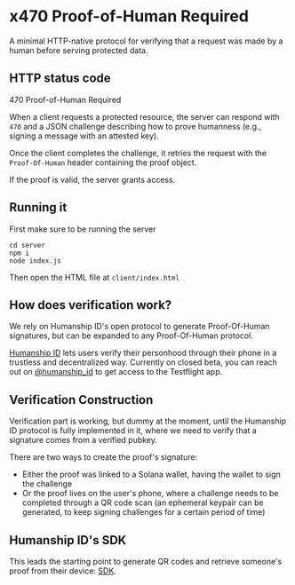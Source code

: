 # x470 Proof-of-Human Required

A minimal HTTP-native protocol for verifying that a request was made by a human before serving protected data.



## HTTP status code

470 Proof-of-Human Required



When a client requests a protected resource, the server can respond with `470` and a JSON challenge describing how to prove humanness (e.g., signing a message with an attested key).

Once the client completes the challenge, it retries the request with the `Proof-Of-Human` header containing the proof object. 

If the proof is valid, the server grants access.

## Running it

First make sure to be running the server

```
cd server
npm i
node index.js
```

Then open the HTML file at `client/index.html`

## How does verification work?

We rely on Humanship ID's open protocol to generate Proof-Of-Human signatures, but can be expanded to any Proof-Of-Human protocol.

[Humanship ID](https://humanship.id) lets users verify their personhood through their phone in a trustless and decentralized way. Currently on closed beta, you can reach out on [@humanship_id](https://x.com/humanship_id) to get access to the Testflight app.

## Verification Construction

Verification part is working, but dummy at the moment, until the Humanship ID protocol is fully implemented in it, where we need to verify that a signature comes from a verified pubkey.

There are two ways to create the proof's signature:

- Either the proof was linked to a Solana wallet, having the wallet to sign the challenge
- Or the proof lives on the user's phone, where a challenge needs to be completed through a QR code scan (an ephemeral keypair can be generated, to keep signing challenges for a certain period of time)

## Humanship ID's SDK

This leads the starting point to generate QR codes and retrieve someone's proof from their device: [SDK](https://github.com/Humanship/sdk).
